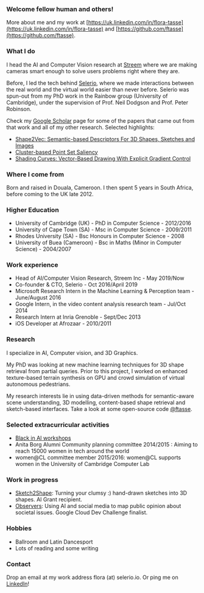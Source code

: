 ### Welcome fellow human and others!
<!---![Flora picture](https://avatars2.githubusercontent.com/u/3426324?v=3&s=460)-->

More about me and my work at [https://uk.linkedin.com/in/flora-tasse](https://uk.linkedin.com/in/flora-tasse) and [https://github.com/ftasse](https://github.com/ftasse).

### What I do

I head the AI and Computer Vision research at [Streem](https://streem.pro) where we are making cameras smart enough to solve users problems right where they are. 

Before, I led the tech behind [Selerio](https://selerio.io), where we made interactions between the real world and the virtual world easier than never before. Selerio was spun-out from my PhD work in the Rainbow group (University of Cambridge), under the supervision of Prof. Neil Dodgson and Prof. Peter Robinson. <!--More about this at my official website www.cl.cam.ac.uk/~fp289 .-->

Check my [Google Scholar](https://scholar.google.co.uk/citations?user=sDRsbs8AAAAJ&hl=en) page for some of the papers that came out from that work and all of my other research.
Selected highlights:
- [Shape2Vec: Semantic-based Descriptors For 3D Shapes, Sketches and Images](https://www.cl.cam.ac.uk/research/rainbow/projects/shape2vec/)
- [Cluster-based Point Set Saliency](https://www.cl.cam.ac.uk/research/rainbow/projects/pointsetsaliency/)
- [Shading Curves: Vector-Based Drawing With Explicit Gradient Control](https://www.cl.cam.ac.uk/research/rainbow/projects/shadingcurves/)

### Where I come from
Born and raised in Douala, Cameroon. I then spent 5 years in South Africa, before coming to the UK late 2012. 

### Higher Education
- University of Cambridge (UK) - PhD in Computer Science - 2012/2016
- University of Cape Town (SA) - Msc in Computer Science - 2009/2011
- Rhodes University (SA) - Bsc Honours in Computer Science - 2008
- University of Buea (Cameroon) - Bsc in Maths (Minor in Computer Science) - 2004/2007

### Work experience
- Head of AI/Computer Vision Research, Streem Inc - May 2019/Now
- Co-founder & CTO, Selerio - Oct 2016/April 2019
- Microsoft Research Intern in the Machine Learning & Perception team - June/August 2016
- Google Intern, in the video content analysis research team - Jul/Oct 2014
- Research Intern at Inria Grenoble - Sept/Dec 2013
- iOS Developer at Afrozaar - 2010/2011

### Research
I specialize in AI, Computer vision, and 3D Graphics. 

My PhD was looking at new machine learning techniques for 3D shape retrieval from partial queries. Prior to this project, I worked on enhanced texture-based terrain synthesis on GPU and crowd simulation of virtual autonomous pedestrians. 

My research interests lie in using data-driven methods for semantic-aware scene understanding, 3D modelling, content-based shape retrieval and sketch-based interfaces. Take a look at some open-source code [@ftasse](https://github.com/ftasse).

### Selected extracurricular activities
- [Black in AI workshops](https://blackinai.github.io/)
- Anita Borg Alumni Community planning committee 2014/2015 : Aiming to reach 15000 women in tech around the world
- women@CL committee member 2015/2016: women@CL supports women in the University of Cambridge Computer Lab

### Work in progress
- [Sketch2Shape](https://ftasse.github.io/Sketch2Shape): Turning your clumsy :) hand-drawn sketches into 3D shapes. AI Grant recipient.
- [Observers](https://theobservers.org): Using AI and social media to map public opinion about societal issues. Google Cloud Dev Challenge finalist.

### Hobbies
- Ballroom and Latin Dancesport
- Lots of reading and some writing

### Contact
Drop an email at my work address flora (at) selerio.io. Or ping me on [LinkedIn](https://uk.linkedin.com/in/flora-tasse)!
